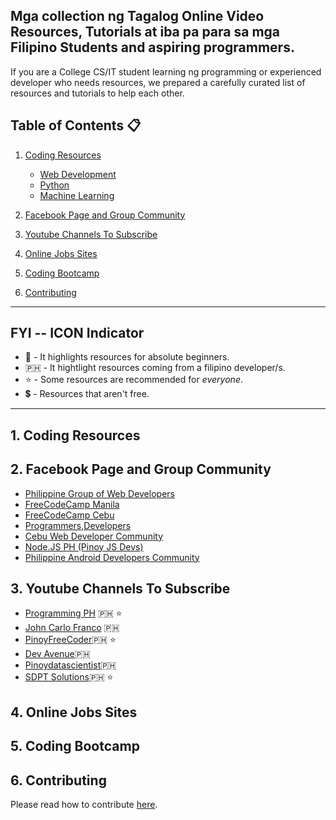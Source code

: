 ## Mga collection ng Tagalog Online Video Resources, Tutorials at iba pa para sa mga Filipino Students and aspiring programmers.

If you are a College CS/IT student learning ng programming or experienced developer who needs resources, we prepared a carefully curated list of resources and tutorials to help each other.

## Table of Contents :clipboard:

1. [Coding Resources](#1-coding-resources)
     - [Web Development](#11-web-development)
     - [Python](#11-python)
     - [Machine Learning](#12-machine-learning)

2. [Facebook Page and Group Community](#2-facebook-page-and-group-community)

3. [Youtube Channels To Subscribe](#3-youtube-channels-to-subscribe)

4. [Online Jobs Sites](#4-online-jobs-sites)

5. [Coding Bootcamp](#5-coding-bootcamp)

6. [Contributing](#-contributing)

---

## FYI -- ICON Indicator

- :baby: - It highlights resources for absolute beginners.
- :philippines: - It hightlight resources coming from a filipino developer/s.
- :star: - Some resources are recommended for _everyone_.
- :heavy_dollar_sign: - Resources that aren't free.

---

## 1. Coding Resources

## 2. Facebook Page and Group Community
 - [Philippine Group of Web Developers](https://www.facebook.com/groups/pg.webdev/)
 - [FreeCodeCamp Manila](https://www.facebook.com/freeCodeCamp.Manila/)
 - [FreeCodeCamp Cebu](https://www.facebook.com/groups/free.code.camp.cebu/)
 - [Programmers,Developers](https://www.facebook.com/groups/ProgramersDevelopers/)
 - [Cebu Web Developer Community](https://www.facebook.com/groups/196767804245829/)
 - [Node.JS PH (Pinoy JS Devs)](https://www.facebook.com/groups/NodeJS.PHDevs/)
 - [Philippine Android Developers Community](https://www.facebook.com/groups/padc.you)
 

## 3. Youtube Channels To Subscribe
 - [Programming PH](https://www.youtube.com/channel/UCzuOQurgDZCdHUFBwL6Oexg) :philippines: :star:
 - [John Carlo Franco](https://www.youtube.com/channel/UCRfO9oznydRShqHUXeO8kaw) :philippines:
 - [PinoyFreeCoder](https://www.youtube.com/channel/UCFpZDxOMGzsx05epqfvmzbQ):philippines: :star:
 - [Dev Avenue](https://www.youtube.com/channel/UCltYKjGdnCQx_-5qIt7dUCA):philippines:
 - [Pinoydatascientist](https://www.youtube.com/channel/UCTqbbm0ZhIZ0ya4TOUnH4ag):philippines:
 - [SDPT Solutions](https://www.youtube.com/channel/UCMDL68xgNqRqzin1rkh9WuQ):philippines: :star:

## 4. Online Jobs Sites

## 5. Coding Bootcamp

## 6. Contributing
Please read how to contribute [here](CONTRIBUTING.md).

